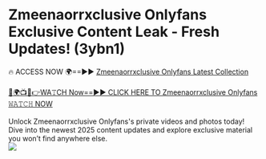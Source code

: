 # Zmeenaorrxclusive Onlyfans Exclusive Content Leak - Fresh Updates! (3ybn1)

🔥 ACCESS NOW 🌍==►► <a href="https://tinyurl.com/kvy9nzfs" rel="nofollow">Zmeenaorrxclusive Onlyfans Latest Collection</a>
<br><br>
[🔴🌍📺📱👉WA𝚃CH Now==►► CLICK HERE TO Zmeenaorrxclusive Onlyfans 𝚆𝙰𝚃𝙲𝙷 NOW](https://tinyurl.com/kvy9nzfs)
<br><br>
Unlock Zmeenaorrxclusive Onlyfans's private videos and photos today! Dive into the newest 2025 content updates and explore exclusive material you won’t find anywhere else.
<br>
<a href="https://tinyurl.com/kvy9nzfs" rel="nofollow" data-target="animated-image.originalLink"><img src="https://camo.githubusercontent.com/8a4f000d20f83aca3bf7ec5f350d767afa0574a8a352519fd8cfa583a6f93a33/68747470733a2f2f692e696d6775722e636f6d2f644a486b345a712e676966" data-canonical-src="https://i.imgur.com/dJHk4Zq.gif" style="max-width: 100%; display: inline-block;" data-target="animated-image.originalImage"></a>
<br>

